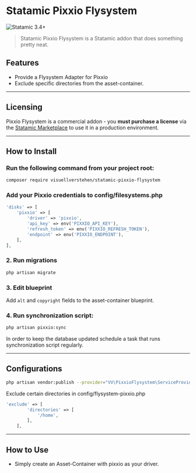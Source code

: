 # Statamic Pixxio Flysystem 

![Statamic 3.4+](https://img.shields.io/badge/Statamic-3.4+-FF269E?style=for-the-badge&link=https://statamic.com)

> Statamic Pixxio Flysystem is a Statamic addon that does something pretty neat.

## Features
- Provide a Flysystem Adapter for Pixxio
- Exclude specific directories from the asset-container.

---
## Licensing

Pixxio Flysystem is a commercial addon - you **must purchase a license** via the [Statamic Marketplace](https://statamic.com/addons/visuellverstehen/pixxio-flysystem) to use it in a production environment.

---

## How to Install

### Run the following command from your project root:

``` bash
composer require visuellverstehen/statamic-pixxio-flysystem
```

### Add your Pixxio credentials to config/filesystems.php

``` php
'disks' => [
    'pixxio' => [
        'driver' => 'pixxio',
        'api_key' => env('PIXXIO_API_KEY'),
        'refresh_token' => env('PIXXIO_REFRESH_TOKEN'),
        'endpoint' => env('PIXXIO_ENDPOINT'),
    ],
],
```

### 2. Run migrations

``` bash
php artisan migrate
```

### 3. Edit blueprint

Add `alt` and `copyright` fields to the asset-container blueprint.

### 4. Run synchronization script:

``` bash
php artisan pixxio:sync
```

In order to keep the database updated schedule a task that runs synchronization script regularly.

---
## Configurations

``` bash
php artisan vendor:publish --provider="VV\PixxioFlysystem\ServiceProvider" --tag="flysystem-pixxio-config"
```

Exclude certain directories in config/flysystem-pixxio.php

``` php
'exclude' => [
        'directories' => [
            '/home',
        ],
    ],
```

---
## How to Use

- Simply create an Asset-Container with pixxio as your driver.

